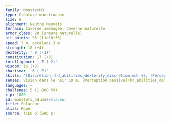 ```yaml
---
family: MonsterHD
type: Créature monstrueuse
size: G
alignment: Neutre Mauvais
terrain: Caverne aménagée, Caverne naturelle
armor_class: 20 (armure naturelle)
hit_points: 93 (11d10+33)
speed: 3 m, escalade 3 m
strength: 18 (+4)
dexterity: ' 8 (-1)'
constitution: 17 (+3)
intelligence: ' 7 (-2)'
wisdom: 16 (+3)
charisma: ' 6 (-2)'
skills: '[Discrétion](hd_abilities_dexterity_discretion.md) +5, [Perception](hd_abilities_wisdom_perception.md) +6'
senses: vision dans le noir 18 m, [Perception passive](hd_abilities_dexterity_perception_passive.md) 16
languages: —
challenge: 5 (1 800 PX)
x_p: 1800
id: monsters_hd.md#enlaceur
title: Enlaceur
alias: Roper
source: (CEO p)(SRD p)
---
```


